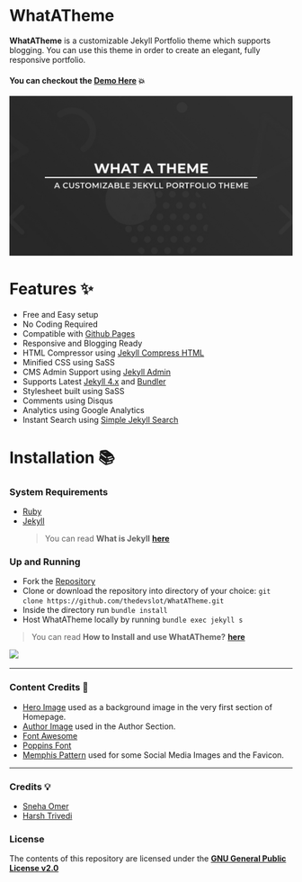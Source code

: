 # WhatATheme

**WhatATheme** is a customizable Jekyll Portfolio theme which supports blogging. You can use this theme in order to create an elegant, fully responsive portfolio.

#### You can checkout the [**Demo Here**](https://thedevslot.github.io/WhatATheme/) :boom:

![WhatATheme](assets/images/meta.jpg)

# Features :sparkles:

- Free and Easy setup
- No Coding Required
- Compatible with [Github Pages](https://pages.github.com/)
- Responsive and Blogging Ready
- HTML Compressor using [Jekyll Compress HTML](https://jch.penibelst.de/)
- Minified CSS using SaSS
- CMS Admin Support using [Jekyll Admin](https://jekyll.github.io/jekyll-admin/)
- Supports Latest [Jekyll 4.x](https://jekyllrb.com/) and [Bundler](https://bundler.io/)
- Stylesheet built using SaSS
- Comments using Disqus
- Analytics using Google Analytics
- Instant Search using [Simple Jekyll Search](https://github.com/christian-fei/Simple-Jekyll-Search/)

# Installation :books:

### System Requirements

- [Ruby](https://www.ruby-lang.org/en/)
- [Jekyll](https://jekyllrb.com/)
  > You can read **What is Jekyll** [**here**](https://thedevslot.github.io/WhatATheme/blog/what-is-jekyll-how-to-use-it)

### Up and Running

- Fork the [Repository](https://github.com/thedevslot/WhatATheme/)
- Clone or download the repository into directory of your choice: `git clone https://github.com/thedevslot/WhatATheme.git`
- Inside the directory run `bundle install`
- Host WhatATheme locally by running `bundle exec jekyll s`

> You can read **How to Install and use WhatATheme?** [**here**](https://thedevslot.github.io/WhatATheme/blog/how-to-install-whatatheme)

[<img src="https://i.imgur.com/TVI946Z.png" width="250" />](https://youtu.be/VfPa2c9kwhQ)

---

### Content Credits :green_heart:

- [Hero Image](https://images.pexels.com/photos/220444/pexels-photo-220444.jpeg?auto=compress&cs=tinysrgb&dpr=2&h=650&w=940) used as a background image in the very first section of Homepage.
- [Author Image](https://cdn.pixabay.com/photo/2015/10/05/22/37/blank-profile-picture-973460_960_720.png) used in the Author Section.
- [Font Awesome](https://fontawesome.com/)
- [Poppins Font](https://fonts.google.com/specimen/Poppins)
- [Memphis Pattern](https://www.freepik.com/free-vector/memphis-pattern-background_4034913.htm#page=1&query=memphis%20pattern&position=23) used for some Social Media Images and the Favicon.

---

### Credits :bulb:

- [Sneha Omer](http://sassyecoder.github.io/)
- [Harsh Trivedi](http://harsh98trivedi.github.io/)

### License

The contents of this repository are licensed under the [**GNU General Public License v2.0**](https://github.com/thedevslot/WhatATheme/blob/master/LICENSE)
